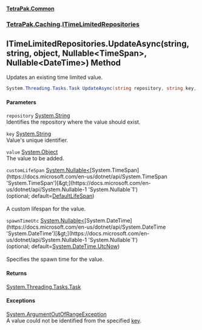 #### [TetraPak.Common](index.md 'index')
### [TetraPak.Caching](TetraPak_Caching.md 'TetraPak.Caching').[ITimeLimitedRepositories](TetraPak_Caching_ITimeLimitedRepositories.md 'TetraPak.Caching.ITimeLimitedRepositories')
## ITimeLimitedRepositories.UpdateAsync(string, string, object, Nullable&lt;TimeSpan&gt;, Nullable&lt;DateTime&gt;) Method
Updates an existing time limited value.  
```csharp
System.Threading.Tasks.Task UpdateAsync(string repository, string key, object value, System.Nullable<System.TimeSpan> customLifeSpan=null, System.Nullable<System.DateTime> spawnTimeUtc=null);
```
#### Parameters
<a name='TetraPak_Caching_ITimeLimitedRepositories_UpdateAsync(string_string_object_System_Nullable_System_TimeSpan__System_Nullable_System_DateTime_)_repository'></a>
`repository` [System.String](https://docs.microsoft.com/en-us/dotnet/api/System.String 'System.String')  
Identifies the repository where the value should exist.  
  
<a name='TetraPak_Caching_ITimeLimitedRepositories_UpdateAsync(string_string_object_System_Nullable_System_TimeSpan__System_Nullable_System_DateTime_)_key'></a>
`key` [System.String](https://docs.microsoft.com/en-us/dotnet/api/System.String 'System.String')  
Value's unique identifier.  
  
<a name='TetraPak_Caching_ITimeLimitedRepositories_UpdateAsync(string_string_object_System_Nullable_System_TimeSpan__System_Nullable_System_DateTime_)_value'></a>
`value` [System.Object](https://docs.microsoft.com/en-us/dotnet/api/System.Object 'System.Object')  
The value to be added.  
  
<a name='TetraPak_Caching_ITimeLimitedRepositories_UpdateAsync(string_string_object_System_Nullable_System_TimeSpan__System_Nullable_System_DateTime_)_customLifeSpan'></a>
`customLifeSpan` [System.Nullable&lt;](https://docs.microsoft.com/en-us/dotnet/api/System.Nullable-1 'System.Nullable`1')[System.TimeSpan](https://docs.microsoft.com/en-us/dotnet/api/System.TimeSpan 'System.TimeSpan')[&gt;](https://docs.microsoft.com/en-us/dotnet/api/System.Nullable-1 'System.Nullable`1')  
(optional; default=[DefaultLifeSpan](TetraPak_Caching_ITimeLimitedRepositories_DefaultLifeSpan.md 'TetraPak.Caching.ITimeLimitedRepositories.DefaultLifeSpan'))<br/>  
A custom lifespan for the value.  
  
<a name='TetraPak_Caching_ITimeLimitedRepositories_UpdateAsync(string_string_object_System_Nullable_System_TimeSpan__System_Nullable_System_DateTime_)_spawnTimeUtc'></a>
`spawnTimeUtc` [System.Nullable&lt;](https://docs.microsoft.com/en-us/dotnet/api/System.Nullable-1 'System.Nullable`1')[System.DateTime](https://docs.microsoft.com/en-us/dotnet/api/System.DateTime 'System.DateTime')[&gt;](https://docs.microsoft.com/en-us/dotnet/api/System.Nullable-1 'System.Nullable`1')  
(optional; default=[System.DateTime.UtcNow](https://docs.microsoft.com/en-us/dotnet/api/System.DateTime.UtcNow 'System.DateTime.UtcNow'))<br/>  
Specifies the spawn time for the value.  
  
#### Returns
[System.Threading.Tasks.Task](https://docs.microsoft.com/en-us/dotnet/api/System.Threading.Tasks.Task 'System.Threading.Tasks.Task')  
#### Exceptions
[System.ArgumentOutOfRangeException](https://docs.microsoft.com/en-us/dotnet/api/System.ArgumentOutOfRangeException 'System.ArgumentOutOfRangeException')  
A value could not be identified from the specified [key](TetraPak_Caching_ITimeLimitedRepositories_UpdateAsync(string_string_object_System_Nullable_System_TimeSpan__System_Nullable_System_DateTime_).md#TetraPak_Caching_ITimeLimitedRepositories_UpdateAsync(string_string_object_System_Nullable_System_TimeSpan__System_Nullable_System_DateTime_)_key 'TetraPak.Caching.ITimeLimitedRepositories.UpdateAsync(string, string, object, System.Nullable&lt;System.TimeSpan&gt;, System.Nullable&lt;System.DateTime&gt;).key').  
